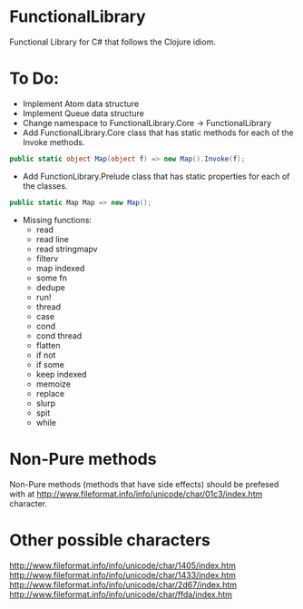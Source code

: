 ﻿# FunctionalLibrary

Functional Library for C# that follows the Clojure idiom.

# To Do:
* Implement Atom data structure
* Implement Queue data structure
* Change namespace to FunctionalLibrary.Core -> FunctionalLibrary
* Add FunctionalLibrary.Core class that has static methods for each of the Invoke methods.
```c#
public static object Map(object f) => new Map().Invoke(f);
```
* Add FunctionLibrary.Prelude class that has static properties for each of the classes.
```c#
public static Map Map => new Map();
```
* Missing functions:
	- read
	- read line
	- read stringmapv
	- filterv
	- map indexed
	- some fn
	- dedupe
	- run!
	- thread
	- case
	- cond
	- cond thread
	- flatten
	- if not 
	- if some
	- keep indexed
	- memoize
	- replace
	- slurp
	- spit
	- while

# Non-Pure methods
Non-Pure methods (methods that have side effects) should be prefesed with at http://www.fileformat.info/info/unicode/char/01c3/index.htm character.

# Other possible characters
http://www.fileformat.info/info/unicode/char/1405/index.htm 
http://www.fileformat.info/info/unicode/char/1433/index.htm
http://www.fileformat.info/info/unicode/char/2d67/index.htm
http://www.fileformat.info/info/unicode/char/ffda/index.htm
